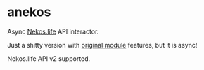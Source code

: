 # anekos

Async [Nekos.life](https://nekos.life/) API interactor.

Just a shitty version with [original module](https://github.com/Nekos-life/nekos.py/) features, but it is async!

Nekos.life API v2 supported.
